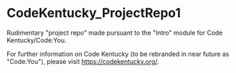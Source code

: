 # CodeKentucky_ProjectRepo1

Rudimentary "project repo" made pursuant to the "Intro" module for Code Kentucky/Code:You.

For further information on Code Kentucky (to be rebranded in near future as "Code:You"), please visit https://codekentucky.org/.
